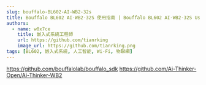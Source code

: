 ```yaml
---
slug: bouffalo-BL602-AI-WB2-32s
title: Bouffalo BL602 AI-WB2-32S 使用指南 | Bouffalo BL602 AI-WB2-32S User Guide
authors:
  - name: w0x7ce
    title: 嵌入式系統工程師
    url: https://github.com/tianrking
    image_url: https://github.com/tianrking.png
tags: [BL602, 嵌入式系統, 人工智能, Wi-Fi, 物聯網]
---
```


https://github.com/bouffalolab/bouffalo_sdk
https://github.com/Ai-Thinker-Open/Ai-Thinker-WB2